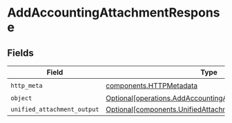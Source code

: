# AddAccountingAttachmentResponse


## Fields

| Field                                                                                                                      | Type                                                                                                                       | Required                                                                                                                   | Description                                                                                                                |
| -------------------------------------------------------------------------------------------------------------------------- | -------------------------------------------------------------------------------------------------------------------------- | -------------------------------------------------------------------------------------------------------------------------- | -------------------------------------------------------------------------------------------------------------------------- |
| `http_meta`                                                                                                                | [components.HTTPMetadata](../../models/components/httpmetadata.md)                                                         | :heavy_check_mark:                                                                                                         | N/A                                                                                                                        |
| `object`                                                                                                                   | [Optional[operations.AddAccountingAttachmentResponseBody]](../../models/operations/addaccountingattachmentresponsebody.md) | :heavy_minus_sign:                                                                                                         | N/A                                                                                                                        |
| `unified_attachment_output`                                                                                                | [Optional[components.UnifiedAttachmentOutput]](../../models/components/unifiedattachmentoutput.md)                         | :heavy_minus_sign:                                                                                                         | N/A                                                                                                                        |